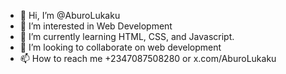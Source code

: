 - 👋 Hi, I’m @AburoLukaku
- 👀 I’m interested in Web Development 
- 🌱 I’m currently learning HTML, CSS, and Javascript.
- 💞️ I’m looking to collaborate on web development 
- 📫 How to reach me +2347087508280 or x.com/AburoLukaku

<!---
AburoLukaku/AburoLukaku is a ✨ special ✨ repository because its `README.md` (this file) appears on your GitHub profile.
You can click the Preview link to take a look at your changes.
--->
